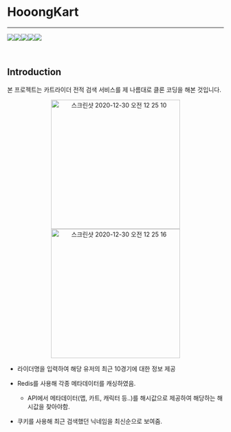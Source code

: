 # HooongKart

----

<img src="https://img.shields.io/badge/Python-3.8.2-blue"><img src="https://img.shields.io/badge/Django-3.1.4-green"><img src="https://img.shields.io/badge/PostgresQl-12.4-orange"><img src="https://img.shields.io/badge/Bootstrap-5.0.0-informational"><img src="https://img.shields.io/badge/Redis-6.0.9-orange">

<br>

## Introduction

 본 프로젝트는 카트라이더 전적 검색 서비스를 제 나름대로 클론 코딩을 해본 것입니다.

<div align="center">

<img width="300" alt="스크린샷 2020-12-30 오전 12 25 10" src="https://user-images.githubusercontent.com/37801041/103294609-87fa9300-4a35-11eb-89cc-a32d136cf7a1.png"><img width="300" alt="스크린샷 2020-12-30 오전 12 25 16" src="https://user-images.githubusercontent.com/37801041/103294613-89c45680-4a35-11eb-89e4-59739a823b49.png">

</div>

- 라이더명을 입력하여 해당 유저의 최근 10경기에 대한 정보 제공
- Redis를 사용해 각종 메타데이터를 캐싱하였음.
  - API에서 메타데이터(맵, 카트, 캐릭터 등..)를 해시값으로 제공하여 해당하는 해시값을 찾아야함.

- 쿠키를 사용해 최근 검색했던 닉네임을 최신순으로 보여줌.